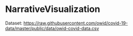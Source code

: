 # NarrativeVisualization
Dataset: https://raw.githubusercontent.com/owid/covid-19-data/master/public/data/owid-covid-data.csv
